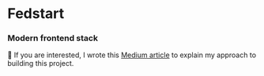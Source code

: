 # Fedstart

### Modern frontend stack

📖 If you are interested, I wrote this [Medium article](https://medium.com/@milberferreira/building-a-modern-front-end-stack-part-1-7be2c4be1a7c) to explain my approach to building this project.